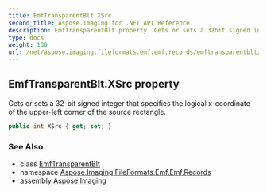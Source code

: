 ```yaml
---
title: EmfTransparentBlt.XSrc
second_title: Aspose.Imaging for .NET API Reference
description: EmfTransparentBlt property. Gets or sets a 32bit signed integer that specifies the logical xcoordinate of the upperleft corner of the source rectangle
type: docs
weight: 130
url: /net/aspose.imaging.fileformats.emf.emf.records/emftransparentblt/xsrc/
---
```

## EmfTransparentBlt.XSrc property

Gets or sets a 32-bit signed integer that specifies the logical x-coordinate of the upper-left corner of the source rectangle.

```csharp
public int XSrc { get; set; }
```

### See Also

* class [EmfTransparentBlt](../)
* namespace [Aspose.Imaging.FileFormats.Emf.Emf.Records](../../emftransparentblt/)
* assembly [Aspose.Imaging](../../../)


